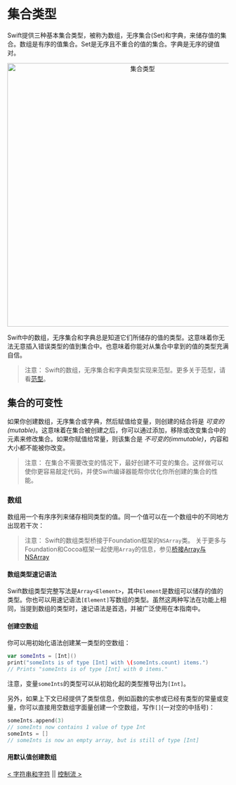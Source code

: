 # 集合类型

Swift提供三种基本集合类型，被称为数组，无序集合(Set)和字典，来储存值的集合。数组是有序的值集合。Set是无序且不重合的值的集合。字典是无序的键值对。

<p align="center">
<img src="https://docs.swift.org/swift-book/_images/CollectionTypes_intro_2x.png" alt="集合类型" width="600"/>
</p>

Swift中的数组，无序集合和字典总是知道它们所储存的值的类型。这意味着你无法无意插入错误类型的值到集合中。也意味着你能对从集合中拿到的值的类型充满自信。
> 注意：
Swift的数组，无序集合和字典类型实现来范型。更多关于范型，请看[范型](Generics.md)。

## 集合的可变性

如果你创建数组，无序集合或字典，然后赋值给变量，则创建的结合将是 *可变的(mutable)*。这意味着在集合被创建之后，你可以通过添加，移除或改变集合中的元素来修改集合。如果你赋值给常量，则该集合是 *不可变的(immutable)*，内容和大小都不能被你改变。

> 注意：
在集合不需要改变的情况下，最好创建不可变的集合。这样做可以使你更容易敲定代码，并使Swift编译器能帮你优化你所创建的集合的性能。

### 数组

数组用一个有序序列来储存相同类型的值。同一个值可以在一个数组中的不同地方出现若干次：
> 注意：
Swift的数组类型桥接于Foundation框架的`NSArray`类。
关于更多与Foundation和Cocoa框架一起使用`Array`的信息，参见[桥接Array与NSArray](https://developer.apple.com/documentation/swift/array#2846730)

#### 数组类型速记语法

Swift数组类型完整写法是`Array<Element>`，其中`Element`是数组可以储存的值的类型。你也可以用速记语法`[Element]`写数组的类型。虽然这两种写法在功能上相同，当提到数组的类型时，速记语法是首选，并被广泛使用在本指南中。

#### 创建空数组

你可以用初始化语法创建某一类型的空数组：
```swift
var someInts = [Int]()
print("someInts is of type [Int] with \(someInts.count) items.")
// Prints "someInts is of type [Int] with 0 items."
```

注意，变量`someInts`的类型可以从初始化起的类型推导出为`[Int]`。

另外，如果上下文已经提供了类型信息，例如函数的实参或已经有类型的常量或变量，你可以直接用空数组字面量创建一个空数组，写作`[]`(一对空的中括号)：
```swift
someInts.append(3)
// someInts now contains 1 value of type Int
someInts = []
// someInts is now an empty array, but is still of type [Int]
```

#### 用默认值创建数组











[< 字符串和字符](Strings_and_Characters.md) || [控制流 >](Control_Flow.md)
